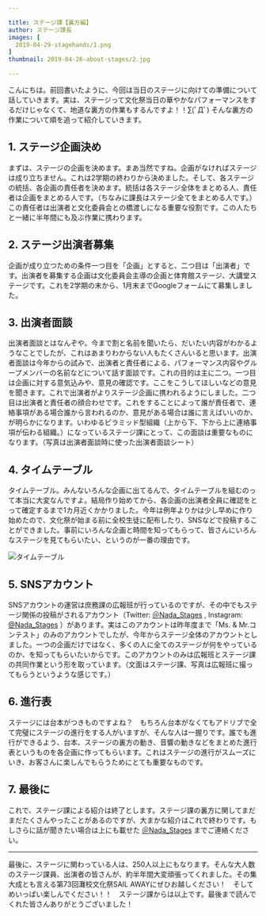 ```yaml
---

title: ステージ課【裏方編】
author: ステージ課長
images: [
  2019-04-29-stagehands/1.png
]
thumbnail: 2019-04-26-about-stages/2.jpg

---
```


こんにちは。前回書いたように、今回は当日のステージに向けての準備について話していきます。実は、ステージって文化祭当日の華やかなパフォーマンスをするだけじゃなくて、地道な裏方の作業もするんですよ！！∑(ﾟДﾟ)
そんな裏方の作業について順を追って紹介していきます。

## 1. ステージ企画決め
まずは、ステージの企画を決めます。まあ当然ですね。企画がなければステージは成り立ちません。これは2学期の終わりから決めました。そして、各ステージの統括、各企画の責任者を決めます。統括は各ステージ全体をまとめる人、責任者は企画をまとめる人です。（ちなみに課長はステージ全てをまとめる人です。）この責任者は出演者と文化委員会との橋渡しになる重要な役割です。この人たちと一緒に半年間にも及ぶ作業に携わります。

## 2. ステージ出演者募集
企画が成り立つための条件一つ目を「企画」とすると、二つ目は「出演者」です。出演者を募集する企画は文化委員会主導の企画と体育館ステージ、大講堂ステージです。これを2学期の末から、1月末までGoogleフォームにて募集しました。 

## 3. 出演者面談
出演者面談とはなんぞや。今まで割と名前を聞いたら、だいたい内容がわかるようなことでしたが、これはあまりわからない人もたくさんいると思います。出演者面談は今年からの試みで、出演者と責任者による、パフォーマンス内容やグループメンバーの名前などについて話す面談です。これの目的は主に二つ。一つ目は企画に対する意気込みや、意見の確認です。ここをこうしてほしいなどの意見を聞きます。これで出演者がよりステージ企画に携われるようにしました。二つ目は出演者と責任者の顔合わせです。これをすることによって誰が責任者で、連絡事項がある場合誰から言われるのか、意見がある場合は誰に言えばいいのか、が明らかになります。いわゆるピラミッド型組織（上から下、下から上に連絡事項が伝わる組織。）になっているステージ課にとって、この面談は重要なものになります。（写真は出演者面談時に使った出演者面談シート） 

## 4. タイムテーブル
タイムテーブル。みんないろんな企画に出てるんで、タイムテーブルを組むのって本当に大変なんですよ。結局作り始めてから、各企画の出演者全員に確認をとって確定するまで1カ月近くかかりました。今年は例年よりかは少し早めに作り始めたので、文化祭が始まる前に全校生徒に配布したり、SNSなどで投稿することができました。事前にいろんな企画と時間を知ってもらって、皆さんにいろんなステージを見てもらいたい、というのが一番の理由です。

![タイムテーブル](_nuxt/assets/img/blog/2019-04-29-stagehands/1.png)

## 5. SNSアカウント
SNSアカウントの運営は庶務課の広報班が行っているのですが、その中でもステージ関係の投稿がされるアカウント（Twitter: [＠Nada_Stages](https://twitter.com/Nada_Stages) , Instagram: [@Nada_Stages](https://www.instagram.com/nada_stages/) ）があります。実はこのアカウントは昨年度まで「Ms. & Mr.コンテスト」のみのアカウントでしたが、今年からステージ全体のアカウントとしました。一つの企画だけではなく、多くの人に全てのステージが何をやっているのか、を知ってもらいたいからです。このアカウントのみは広報班とステージ課の共同作業という形を取っています。（文面はステージ課、写真は広報班に撮ってもらうというような感じです。）

## 6. 進行表
ステージには台本がつきものですよね？　もちろん台本がなくてもアドリブで全て完璧にステージの進行をする人がいますが、そんな人は一握りです。誰でも進行ができるよう、台本、ステージの裏方の動き、音響の動きなどをまとめた進行表というものを各企画に作ってもらいます。これはステージの進行がスムーズにいき、お客さんに楽しんでもらうためにとても重要なものです。

## 7. 最後に
これで、ステージ課による紹介は終了とします。ステージ課の裏方に関してまだまだたくさんやったことがあるのですが、大まかな紹介はこれで終わりです。もしさらに話が聞きたい場合は上にも載せた [＠Nada_Stages](https://twitter.com/Nada_Stages) までご連絡ください。

---

最後に、ステージに関わっている人は、250人以上にもなります。そんな大人数のステージ課員、出演者の皆さんが、約半年間大変頑張ってくれました。その集大成とも言える第73回灘校文化祭SAIL AWAYにぜひお越しください！　そしてめいっぱい楽しんでください！！　ステージ課からは以上です。最後まで読んでくれた皆さんありがとうございました！
